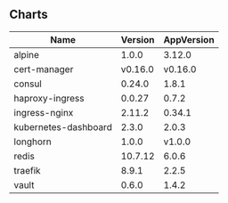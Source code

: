 ## Charts
Name | Version | AppVersion
-----|---------|-----------
alpine | 1.0.0 | 3.12.0
cert-manager | v0.16.0 | v0.16.0
consul | 0.24.0 | 1.8.1
haproxy-ingress | 0.0.27 | 0.7.2
ingress-nginx | 2.11.2 | 0.34.1
kubernetes-dashboard | 2.3.0 | 2.0.3
longhorn | 1.0.0 | v1.0.0
redis | 10.7.12 | 6.0.6
traefik | 8.9.1 | 2.2.5
vault | 0.6.0 | 1.4.2
